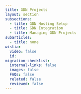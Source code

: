 ```yaml
---
title: GDN Projects
layout: section
subsections:
  - title: GDN Hosting Setup
  - title: GDN Integration
  - title: Managing GDN Projects
subarticles:
  - title: none
wistia:
  video: false
  id:
migration-checklist:
  internal-links: false
  images: false
  FAQs: false
  related: false
  reviewed: false
---
```

